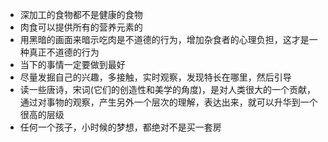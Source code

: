 - 深加工的食物都不是健康的食物
- 肉食可以提供所有的营养元素的
- 用黑暗的画面来暗示吃肉是不道德的行为，增加杂食者的心理负担，这才是一种真正不道德的行为
- 当下的事情一定要做到最好
- 尽量发掘自己的兴趣，多接触，实时观察，发现特长在哪里，然后引导
- 读一些唐诗，宋词(它们的创造性和美学的角度)，是对人类很大的一个贡献，通过对事物的观察，产生另外一个层次的理解，表达出来，就可以升华到一个很高的层级
- 任何一个孩子，小时候的梦想，都绝对不是买一套房